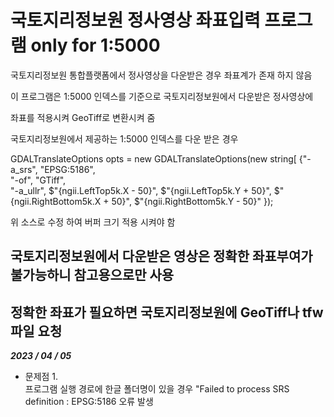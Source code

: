 # 국토지리정보원 정사영상 좌표입력 프로그램 only for 1:5000

국토지리정보원 통합플랫폼에서 정사영상을 다운받은 경우 좌표계가 존재 하지 않음

이 프로그램은 1:5000 인덱스를 기준으로 국토지리정보원에서 다운받은 정사영상에 

좌표를 적용시켜 GeoTiff로 변환시켜 줌

국토지리정보원에서 제공하는 1:5000 인덱스를 다운 받은 경우 

GDALTranslateOptions opts = new GDALTranslateOptions(new string[ {"-a_srs", "EPSG:5186",  
"-of", "GTiff",  
"-a_ullr", $"{ngii.LeftTop5k.X - 50}", $"{ngii.LeftTop5k.Y + 50}", $"{ngii.RightBottom5k.X + 50}", $"{ngii.RightBottom5k.Y - 50}" });
                                
위 소스로 수정 하여 버퍼 크기 적용 시켜야 함

## **국토지리정보원에서 다운받은 영상은 정확한 좌표부여가 불가능하니 참고용으로만 사용**

## **정확한 좌표가 필요하면 국토지리정보원에 GeoTiff나 tfw 파일 요청**

***2023 / 04 / 05***

* 문제점 1.  
  프로그램 실행 경로에 한글 폴더명이 있을 경우 "Failed to process SRS definition : EPSG:5186 오류 발생 
